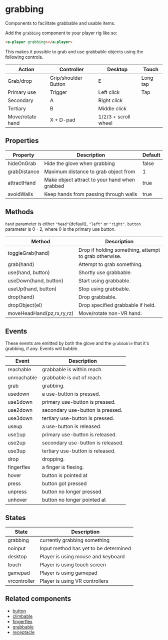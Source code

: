 # grabbing

Components to facilitate grabbable and usable items.

Add the `grabbing` component to your player rig like so:

```html
<a-player grabbing></a-player>
```

This makes it possible to grab and use grabbable objects using the following controls.

| Action           | Controller           | Desktop          | Touch    |
| ---------------- | -------------------- | ---------------- | -------- |
| Grab/drop        | Grip/shoulder Button | E                | Long tap |
| Primary use      | Trigger              | Left click       | Tap      |
| Secondary        | A                    | Right click      |
| Tertiary         | B                    | Middle click     |
| Move/rotate hand | X + D-pad            | 1/2/3 + scroll wheel |


## Properties

| Property     | Description                                   | Default |
| ------------ | --------------------------------------------- | ------- |
| hideOnGrab   | Hide the glove when grabbing                  | false   |
| grabDistance | Maximum distance to grab object from          | 1       |
| attractHand  | Make object attract to your hand when grabbed | true    |
| avoidWalls   | Keep hands from passing through walls         | true    |


## Methods

`hand` parameter is either `"head"`(default), `"left"` or `"right"`.
`button` parameter is 0 - 2, where 0 is the primary use button.

| Method                    | Description                                           |
| ------------------------- | ----------------------------------------------------- |
| toggleGrab(hand)          | Drop if holding something, attempt to grab otherwise. |
| grab(hand)                | Attempt to grab something.                            |
| use(hand, button)         | Shortly use grabbable.                                |
| useDown(hand, button)     | Start using grabbable.                                |
| useUp(hand, button)       | Stop using grabbable.                                 |
| drop(hand)                | Drop grabbable.                                       |
| dropObject(el)            | Drop specified grabbable if held.                     |
| moveHeadHand(pz,rx,ry,rz) | Move/rotate non-VR hand.                              |


## Events

These events are emitted by both the glove and the `grabbable` that it's grabbing, if any.
Events will bubble.

| Event       | Description                |
| ----------- | -------------------------- |
| reachable   | grabbable is within reach. |
| unreachable | grabbable is out of reach. |
| grab        | grabbing.                  |
| usedown     | a use-button is pressed.     |
| use1down    | primary use-button is pressed. |
| use2down    | secondary use-button is pressed. |
| use3down    | tertiary use-button is pressed. |
| useup       | a use-button is released.    |
| use1up      | primary use-button is released. |
| use2up      | secondary use-button is released. |
| use3up      | tertiary use-button is released. |
| drop        | dropping.                  |
| fingerflex  | a finger is flexing.       |
| hover       | button is pointed at        |
| press       | button got pressed          |
| unpress     | button no longer pressed    |
| unhover     | button no longer pointed at |


## States

| State        | Description                           |
| ------------ | ------------------------------------- |
| grabbing     | currently grabbing something          |
| noinput      | Input method has yet to be determined |
| desktop      | Player is using mouse and keyboard    |
| touch        | Player is using touch screen          |
| gamepad      | Player is using gamepad               |
| vrcontroller | Player is using VR controllers        |


## Related components

 - [button](./grabbing/button.md)
 - [climbable](./grabbing/climbable.md)
 - [fingerflex](./grabbing/fingerflex.md)
 - [grabbable](./grabbing/grabbable.md)
 - [receptacle](./grabbing/receptacle.md)
